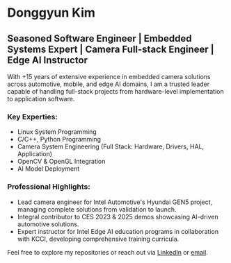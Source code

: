 # Donggyun Kim

## Seasoned Software Engineer | Embedded Systems Expert | Camera Full-stack Engineer | Edge AI Instructor

With +15 years of extensive experience in embedded camera solutions across automotive, mobile, and edge AI domains, I am a trusted leader capable of handling full-stack projects from hardware-level implementation to application software.

### Key Experties:
- Linux System Programming
- C/C++, Python Programming
- Camera System Engineering (Full Stack: Hardware, Drivers, HAL, Application)
- OpenCV & OpenGL Integration
- AI Model Deployment

### Professional Highlights:
- Lead camera engineer for Intel Automotive's Hyundai GEN5 project, managing complete solutions from validation to launch.
- Integral contributor to CES 2023 & 2025 demos showcasing AI-driven automotive solutions.
- Expert instructor for Intel Edge AI education programs in collaboration with KCCI, developing comprehensive training curricula.

Feel free to explore my repositories or reach out via [LinkedIn](https://www.linkedin.com/in/%EB%8F%99%EA%B7%A0-max-%EA%B9%80-754ba1ba/) or [email](donggyunkim.fw@gmail.com).
